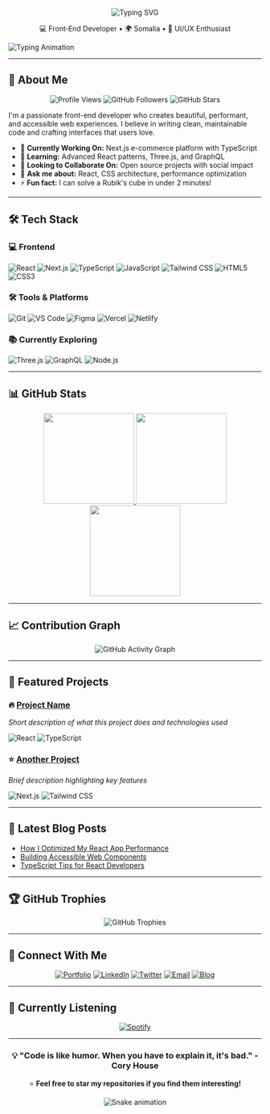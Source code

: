 <!-- Profile README that appears on your GitHub profile -->

<p align="center">
  <img src="https://readme-typing-svg.demolab.com?font=Inter&weight=700&size=28&duration=2800&pause=900&color=00BFFF&center=true&vCenter=true&width=720&lines=Hi%2C+I'm+Hawaaan+%F0%9F%91%8B;Front%E2%80%91End+Developer;Clean+UI+%E2%80%A2+Accessible+Design+%E2%80%A2+Fast+Apps" alt="Typing SVG" />
</p>

<p align="center">
  💻 Front‑End Developer • 🌍 Somalia • 🎨 UI/UX Enthusiast
</p>
<!-- Animated Header -->
<img src="https://readme-typing-svg.demolab.com?font=Fira+Code&weight=600&size=30&duration=4000&pause=1000&color=7C3AED&center=true&vCenter=true&width=600&height=80&lines=👋+Hello,+I'm+Hawaaan!;💻+Frontend+Developer;🎨+UI/UX+Enthusiast;🚀+React+Expert;🌍+Based+in+Somalia" alt="Typing Animation" />

---

## 🚀 About Me

<div align="center">

![Profile Views](https://komarev.com/ghpvc/?username=Hawaaan&color=blueviolet&style=flat-square)
![GitHub Followers](https://img.shields.io/github/followers/Hawaaan?style=social)
![GitHub Stars](https://img.shields.io/github/stars/Hawaaan?style=social)

</div>

I'm a passionate front-end developer who creates beautiful, performant, and accessible web experiences. I believe in writing clean, maintainable code and crafting interfaces that users love.

- 🔭 **Currently Working On:** Next.js e-commerce platform with TypeScript
- 🌱 **Learning:** Advanced React patterns, Three.js, and GraphQL
- 👯 **Looking to Collaborate On:** Open source projects with social impact
- 💬 **Ask me about:** React, CSS architecture, performance optimization
- ⚡ **Fun fact:** I can solve a Rubik's cube in under 2 minutes!

---

## 🛠️ Tech Stack

### 💻 Frontend
![React](https://img.shields.io/badge/React-20232A?style=for-the-badge&logo=react&logoColor=61DAFB)
![Next.js](https://img.shields.io/badge/Next.js-000000?style=for-the-badge&logo=next.js&logoColor=white)
![TypeScript](https://img.shields.io/badge/TypeScript-007ACC?style=for-the-badge&logo=typescript&logoColor=white)
![JavaScript](https://img.shields.io/badge/JavaScript-F7DF1E?style=for-the-badge&logo=javascript&logoColor=black)
![Tailwind CSS](https://img.shields.io/badge/Tailwind_CSS-38B2AC?style=for-the-badge&logo=tailwind-css&logoColor=white)
![HTML5](https://img.shields.io/badge/HTML5-E34F26?style=for-the-badge&logo=html5&logoColor=white)
![CSS3](https://img.shields.io/badge/CSS3-1572B6?style=for-the-badge&logo=css3&logoColor=white)

### 🛠️ Tools & Platforms
![Git](https://img.shields.io/badge/Git-F05032?style=for-the-badge&logo=git&logoColor=white)
![VS Code](https://img.shields.io/badge/VS_Code-007ACC?style=for-the-badge&logo=visual-studio-code&logoColor=white)
![Figma](https://img.shields.io/badge/Figma-F24E1E?style=for-the-badge&logo=figma&logoColor=white)
![Vercel](https://img.shields.io/badge/Vercel-000000?style=for-the-badge&logo=vercel&logoColor=white)
![Netlify](https://img.shields.io/badge/Netlify-00C7B7?style=for-the-badge&logo=netlify&logoColor=white)

### 📚 Currently Exploring
![Three.js](https://img.shields.io/badge/Three.js-000000?style=for-the-badge&logo=three.js&logoColor=white)
![GraphQL](https://img.shields.io/badge/GraphQL-E10098?style=for-the-badge&logo=graphql&logoColor=white)
![Node.js](https://img.shields.io/badge/Node.js-339933?style=for-the-badge&logo=node.js&logoColor=white)

---

## 📊 GitHub Stats

<div align="center">

<!-- GitHub Stats Cards -->
<a href="https://github.com/Hawaaan">
  <img height="180em" src="https://github-readme-stats.vercel.app/api?username=Hawaaan&show_icons=true&theme=radical&hide_border=true&include_all_commits=true&count_private=true" />
  <img height="180em" src="https://github-readme-stats.vercel.app/api/top-langs/?username=Hawaaan&layout=compact&theme=radical&hide_border=true" />
</a>

<!-- GitHub Streak Stats -->
<a href="https://github.com/Hawaaan">
  <img height="180em" src="https://github-readme-streak-stats.herokuapp.com/?user=Hawaaan&theme=radical&hide_border=true" />
</a>

</div>

---

## 📈 Contribution Graph

<div align="center">

![GitHub Activity Graph](https://github-readme-activity-graph.vercel.app/graph?username=Hawaaan&theme=react-dark&hide_border=true&area=true)

</div>

---

## 🎯 Featured Projects

### 🔥 [Project Name](https://github.com/Hawaaan/project-name)
*Short description of what this project does and technologies used*

![React](https://img.shields.io/badge/React-20232A?style=flat-square&logo=react&logoColor=61DAFB)
![TypeScript](https://img.shields.io/badge/TypeScript-007ACC?style=flat-square&logo=typescript&logoColor=white)

### ⭐ [Another Project](https://github.com/Hawaaan/another-project)
*Brief description highlighting key features*

![Next.js](https://img.shields.io/badge/Next.js-000000?style=flat-square&logo=next.js&logoColor=white)
![Tailwind CSS](https://img.shields.io/badge/Tailwind_CSS-38B2AC?style=flat-square&logo=tailwind-css&logoColor=white)

---

## 📝 Latest Blog Posts

<!-- BLOG-POST-LIST:START -->
- [How I Optimized My React App Performance](https://yourblog.com/post1)
- [Building Accessible Web Components](https://yourblog.com/post2)
- [TypeScript Tips for React Developers](https://yourblog.com/post3)
<!-- BLOG-POST-LIST:END -->

---

## 🏆 GitHub Trophies

<div align="center">

![GitHub Trophies](https://github-profile-trophy.vercel.app/?username=Hawaaan&theme=radical&no-frame=true&row=2&column=4)

</div>

---

## 🤝 Connect With Me

<div align="center">

[![Portfolio](https://img.shields.io/badge/Portfolio-%23000000.svg?style=for-the-badge&logo=firefox&logoColor=#FF7139)](https://your-portfolio.com)
[![LinkedIn](https://img.shields.io/badge/LinkedIn-%230077B5.svg?style=for-the-badge&logo=linkedin&logoColor=white)](https://linkedin.com/in/your-profile)
[![Twitter](https://img.shields.io/badge/Twitter-%231DA1F2.svg?style=for-the-badge&logo=Twitter&logoColor=white)](https://twitter.com/your-handle)
[![Email](https://img.shields.io/badge/Email-D14836?style=for-the-badge&logo=gmail&logoColor=white)](mailto:your-email@example.com)
[![Blog](https://img.shields.io/badge/Blog-%23000000.svg?style=for-the-badge&logo=medium&logoColor=white)](https://your-blog.com)

</div>

---

## 🎵 Currently Listening

<div align="center">

[![Spotify](https://spotify-readme-git-main-Hawaaan.vercel.app/api?theme=dark)](https://open.spotify.com/user/your-spotify)

</div>

---

<div align="center">

### 💡 "Code is like humor. When you have to explain it, it's bad." - Cory House

⭐ **Feel free to star my repositories if you find them interesting!**

</div>

<!-- Snake Game Contribution Graph -->
<div align="center">

![Snake animation](https://github.com/Hawaaan/Hawaaan/blob/output/github-contribution-grid-snake.svg)

</div>
